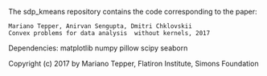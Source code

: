The sdp_kmeans repository contains the code corresponding to the paper:

    Mariano Tepper, Anirvan Sengupta, Dmitri Chklovskii
    Convex problems for data analysis  without kernels, 2017

Dependencies: matplotlib numpy pillow scipy seaborn

Copyright (c) 2017 by Mariano Tepper, Flatiron Institute, Simons Foundation

